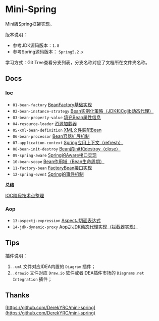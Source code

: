 # Mini-Spring

Mini版Spring框架实现。

版本说明：
- 参考JDK源码版本：`1.8`
- 参考Spring源码版本： `Spring5.2.x`

学习方式：Git Tree查看分支列表，分支名称对应了文档所在文件夹名称。

## Docs

### Ioc

- `01-bean-factory` [BeanFactory基础实现](docs/ioc/01-bean-factory/README.md)
- `02-bean-instance-strategy` [Bean实例化策略（JDK和Cglib动态代理）](docs/ioc/02-bean-instance-strategy/README.md)
- `03-bean-property-value` [填充Bean属性信息](docs/ioc/03-bean-property-value/README.md)
- `04-resource-loader` [资源加载器](docs/ioc/04-resource-loader/README.md)
- `05-xml-bean-definition` [XML文件装配Bean](docs/ioc/05-xml-bean-definition/README.md)
- `06-bean-processor` [Bean容器扩展机制](docs/ioc/06-bean-processor/README.md)
- `07-application-context` [Spring应用上下文（refresh）](docs/ioc/07-application-context/README.md)
- `08-bean-init-destroy` [Bean的init和destroy（close）](docs/ioc/08-bean-init-destroy/README.md)
- `09-spring-aware` [Spring的Aware接口实现](docs/ioc/09-spring-aware/README.md)
- `10-bean-scope` [Bean作用域（Bean生命周期）](docs/ioc/10-bean-scope/README.md)
- `11-factory-bean` [FactoryBean接口实现](docs/ioc/11-factory-bean/README.md)
- `12-spring-event` [Spring的事件机制](docs/ioc/12-spring-event/README.md)

**总结**

[IOC阶段技术点整理](docs/ioc/README.md)

### Aop

- `13-aspectj-expression` [AspectJ切面表达式](docs/aop/13-aspectj-expression/README.md)
- `14-jdk-dynamic-proxy` [Aop之JDK动态代理实现（拦截器实现）](docs/aop/14-jdk-dynamic-proxy/README.md)


## Tips

插件说明：
1. `.uml` 文件对应IDEA内置的 `Diagram` 插件；
2. `.drawio` 文件对应 `Draw.io` 软件或者IDEA插件市场的 `Diagrams.net Integration` 插件；

## Thanks

[https://github.com/DerekYRC/mini-spring](https://github.com/DerekYRC/mini-spring)